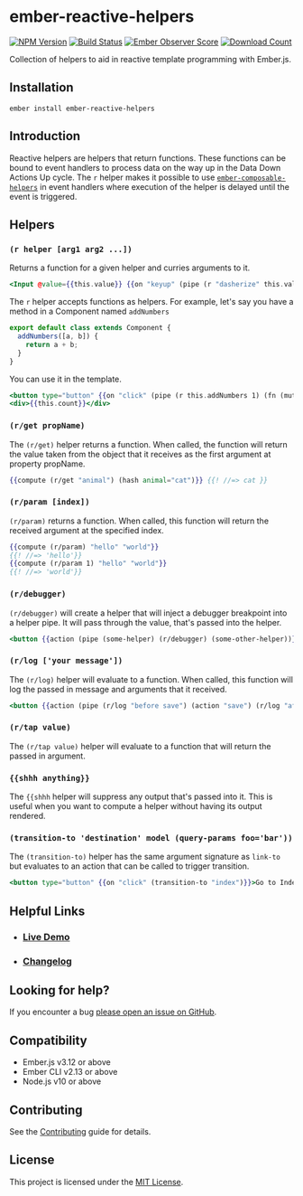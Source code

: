 # ember-reactive-helpers

[![NPM Version][npm-badge-img]][npm-badge-link]
[![Build Status][build-status-img]][build-status-link]
[![Ember Observer Score][ember-observer-badge]][ember-observer-url]
[![Download Count][npm-downloads-img]][npm-badge-link]

Collection of helpers to aid in reactive template programming with Ember.js.

## Installation

```
ember install ember-reactive-helpers
```

## Introduction

Reactive helpers are helpers that return functions. These functions can be bound to event handlers to process data on the way up in the Data Down Actions Up cycle. The `r` helper makes it possible to use [`ember-composable-helpers`](https://github.com/DockYard/ember-composable-helpers) in event handlers where execution of the helper is delayed until the event is triggered.

## Helpers

### `(r helper [arg1 arg2 ...])`

Returns a function for a given helper and curries arguments to it.

```hbs
<Input @value={{this.value}} {{on "keyup" (pipe (r "dasherize" this.value) (fn (mut this.value)))}} />
```

The `r` helper accepts functions as helpers. For example, let's say you have a method in a Component named `addNumbers`

```js
export default class extends Component {
  addNumbers([a, b]) {
    return a + b;
  }
}
```

You can use it in the template.

```hbs
<button type="button" {{on "click" (pipe (r this.addNumbers 1) (fn (mut this.count)))}}>+1</button>
<div>{{this.count}}</div>
```

### `(r/get propName)`

The `(r/get)` helper returns a function. When called, the function will return the value taken from the object that it receives as the first argument at property propName.

```hbs
{{compute (r/get "animal") (hash animal="cat")}} {{! //=> cat }}
```

### `(r/param [index])`

`(r/param)` returns a function. When called, this function will return the received argument at the specified index.

```hbs
{{compute (r/param) "hello" "world"}}
{{! //=> 'hello'}}
{{compute (r/param 1) "hello" "world"}}
{{! //=> 'world'}}
```

### `(r/debugger)`

`(r/debugger)` will create a helper that will inject a debugger breakpoint into a helper pipe.
It will pass through the value, that's passed into the helper.

```hbs
<button {{action (pipe (some-helper) (r/debugger) (some-other-helper))}}>Do!</button>
```

### `(r/log ['your message'])`

The `(r/log)` helper will evaluate to a function. When called, this function will log the passed in message and arguments that it received.

```hbs
<button {{action (pipe (r/log "before save") (action "save") (r/log "after save")) model}}>Save</button>
```

### `(r/tap value)`

The `(r/tap value)` helper will evaluate to a function that will return the passed in argument.

### `{{shhh anything}}`

The `{{shhh` helper will suppress any output that's passed into it. This is useful when you want to compute a helper
without having its output rendered.

### `(transition-to 'destination' model (query-params foo='bar'))`

The `(transition-to)` helper has the same argument signature as `link-to` but evaluates to an action that can be called to trigger transition.

```hbs
<button type="button" {{on "click" (transition-to "index")}}>Go to Index</button>
```

## Helpful Links

- ### [Live Demo](http://EmberSherpa.github.io/ember-reactive-helpers)

- ### [Changelog](CHANGELOG.md)

## Looking for help?

If you encounter a bug [please open an issue on GitHub](http://github.com/EmberSherpa/ember-reactive-helpers/issues).

## Compatibility

- Ember.js v3.12 or above
- Ember CLI v2.13 or above
- Node.js v10 or above

## Contributing

See the [Contributing](CONTRIBUTING.md) guide for details.

## License

This project is licensed under the [MIT License](LICENSE.md).

[npm-badge-img]: https://badge.fury.io/js/ember-reactive-helpers.svg
[npm-badge-link]: http://badge.fury.io/js/ember-reactive-helpers
[build-status-img]: https://github.com/EmberSherpa/ember-reactive-helpers/workflows/CI/badge.svg?branch=master&event=push
[build-status-link]: https://github.com/EmberSherpa/ember-reactive-helpers/actions?query=workflow%3A%22CI%22
[npm-downloads-img]: https://img.shields.io/npm/dt/ember-reactive-helpers.svg
[ember-observer-badge]: http://emberobserver.com/badges/ember-reactive-helpers.svg
[ember-observer-url]: http://emberobserver.com/addons/ember-reactive-helpers
